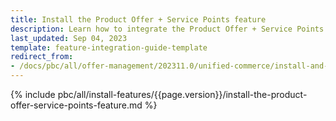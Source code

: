 ```yaml
---
title: Install the Product Offer + Service Points feature
description: Learn how to integrate the Product Offer + Service Points feature into your project
last_updated: Sep 04, 2023
template: feature-integration-guide-template
redirect_from:
- /docs/pbc/all/offer-management/202311.0/unified-commerce/install-and-upgrade/install-the-product-offer-service-points-feature.html
---
```


{% include pbc/all/install-features/{{page.version}}/install-the-product-offer-service-points-feature.md %} <!-- To edit, see /_includes/pbc/all/install-features/202311.0/install-the-product-offer-service-points-feature.md -->
